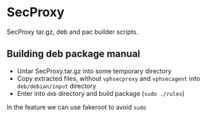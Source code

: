 SecProxy
========

SecProxy tar.gz, deb and pac builder scripts. 

Building deb package manual
-------

* Untar SecProxy.tar.gz into some temporary directory
* Copy extracted files, without `vphsecproxy` and `vphsecagent` into `deb/debian/input` directory 
* Enter into `deb` directory and build package (`sudo ./rules`)

In the feature we can use fakeroot to avoid `sudo`


